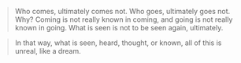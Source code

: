> Who comes, ultimately comes not. Who goes, ultimately goes not. Why? Coming is not really known in coming, and going is not really known in going. What is seen is not to be seen again, ultimately.

> In that way, what is seen, heard, thought, or known, all of this is unreal, like a dream.


<!---
etiquettestartshere/etiquettestartshere is a ✨ special ✨ repository because its `README.md` (this file) appears on your GitHub profile.
You can click the Preview link to take a look at your changes.
--->
